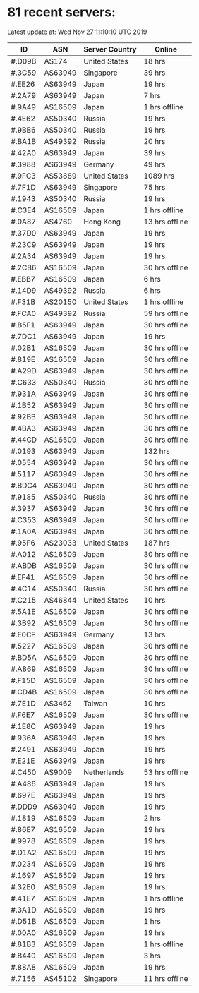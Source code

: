 # 81 recent servers:

Latest update at: Wed Nov 27 11:10:10 UTC 2019

| ID | ASN | Server Country | Online |
| -- | --- | -------------- | ------ |
| #.D09B | AS174 | United States | 18 hrs |
| #.3C59 | AS63949 | Singapore | 39 hrs |
| #.EE26 | AS63949 | Japan | 19 hrs |
| #.2A79 | AS63949 | Japan | 7 hrs |
| #.9A49 | AS16509 | Japan | 1 hrs offline |
| #.4E62 | AS50340 | Russia | 19 hrs |
| #.9BB6 | AS50340 | Russia | 19 hrs |
| #.BA1B | AS49392 | Russia | 20 hrs |
| #.42A0 | AS63949 | Japan | 39 hrs |
| #.3988 | AS63949 | Germany | 49 hrs |
| #.9FC3 | AS53889 | United States | 1089 hrs |
| #.7F1D | AS63949 | Singapore | 75 hrs |
| #.1943 | AS50340 | Russia | 19 hrs |
| #.C3E4 | AS16509 | Japan | 1 hrs offline |
| #.0A87 | AS4760 | Hong Kong | 13 hrs offline |
| #.37D0 | AS63949 | Japan | 19 hrs |
| #.23C9 | AS63949 | Japan | 19 hrs |
| #.2A34 | AS63949 | Japan | 19 hrs |
| #.2CB6 | AS16509 | Japan | 30 hrs offline |
| #.EBB7 | AS16509 | Japan | 6 hrs |
| #.14D9 | AS49392 | Russia | 6 hrs |
| #.F31B | AS20150 | United States | 1 hrs offline |
| #.FCA0 | AS49392 | Russia | 59 hrs offline |
| #.B5F1 | AS63949 | Japan | 30 hrs offline |
| #.7DC1 | AS63949 | Japan | 19 hrs |
| #.02B1 | AS16509 | Japan | 30 hrs offline |
| #.819E | AS16509 | Japan | 30 hrs offline |
| #.A29D | AS63949 | Japan | 30 hrs offline |
| #.C633 | AS50340 | Russia | 30 hrs offline |
| #.931A | AS63949 | Japan | 30 hrs offline |
| #.1B52 | AS63949 | Japan | 30 hrs offline |
| #.92BB | AS63949 | Japan | 30 hrs offline |
| #.4BA3 | AS63949 | Japan | 30 hrs offline |
| #.44CD | AS16509 | Japan | 30 hrs offline |
| #.0193 | AS63949 | Japan | 132 hrs |
| #.0554 | AS63949 | Japan | 30 hrs offline |
| #.5117 | AS63949 | Japan | 30 hrs offline |
| #.BDC4 | AS63949 | Japan | 30 hrs offline |
| #.9185 | AS50340 | Russia | 30 hrs offline |
| #.3937 | AS63949 | Japan | 30 hrs offline |
| #.C353 | AS63949 | Japan | 30 hrs offline |
| #.1A0A | AS63949 | Japan | 30 hrs offline |
| #.95F6 | AS23033 | United States | 187 hrs |
| #.A012 | AS16509 | Japan | 30 hrs offline |
| #.ABDB | AS16509 | Japan | 30 hrs offline |
| #.EF41 | AS16509 | Japan | 30 hrs offline |
| #.4C14 | AS50340 | Russia | 30 hrs offline |
| #.C215 | AS46844 | United States | 10 hrs |
| #.5A1E | AS16509 | Japan | 30 hrs offline |
| #.3B92 | AS16509 | Japan | 30 hrs offline |
| #.E0CF | AS63949 | Germany | 13 hrs |
| #.5227 | AS16509 | Japan | 30 hrs offline |
| #.BD5A | AS16509 | Japan | 30 hrs offline |
| #.A869 | AS16509 | Japan | 30 hrs offline |
| #.F15D | AS16509 | Japan | 30 hrs offline |
| #.CD4B | AS16509 | Japan | 30 hrs offline |
| #.7E1D | AS3462 | Taiwan | 10 hrs |
| #.F6E7 | AS16509 | Japan | 30 hrs offline |
| #.1E8C | AS63949 | Japan | 19 hrs |
| #.936A | AS63949 | Japan | 19 hrs |
| #.2491 | AS63949 | Japan | 19 hrs |
| #.E21E | AS63949 | Japan | 19 hrs |
| #.C450 | AS9009 | Netherlands | 53 hrs offline |
| #.A486 | AS63949 | Japan | 19 hrs |
| #.697E | AS63949 | Japan | 19 hrs |
| #.DDD9 | AS63949 | Japan | 19 hrs |
| #.1819 | AS16509 | Japan | 2 hrs |
| #.86E7 | AS16509 | Japan | 19 hrs |
| #.9978 | AS16509 | Japan | 19 hrs |
| #.D1A2 | AS16509 | Japan | 19 hrs |
| #.0234 | AS16509 | Japan | 19 hrs |
| #.1697 | AS16509 | Japan | 19 hrs |
| #.32E0 | AS16509 | Japan | 19 hrs |
| #.41E7 | AS16509 | Japan | 1 hrs offline |
| #.3A1D | AS16509 | Japan | 19 hrs |
| #.D51B | AS16509 | Japan | 1 hrs |
| #.00A0 | AS16509 | Japan | 19 hrs |
| #.81B3 | AS16509 | Japan | 1 hrs offline |
| #.B440 | AS16509 | Japan | 3 hrs |
| #.88A8 | AS16509 | Japan | 19 hrs |
| #.7156 | AS45102 | Singapore | 11 hrs offline |


